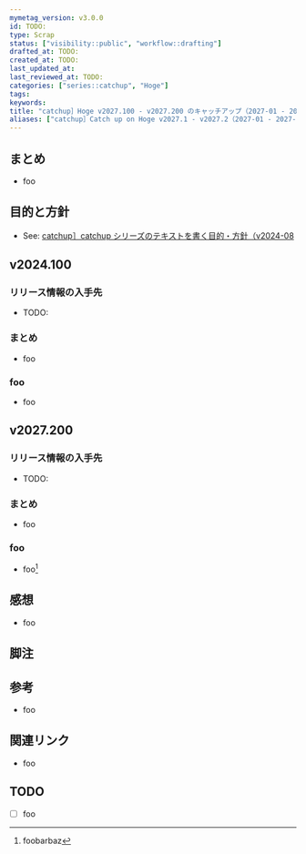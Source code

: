 ```yaml
---
mymetag_version: v3.0.0
id: TODO:
type: Scrap
status: ["visibility::public", "workflow::drafting"]
drafted_at: TODO:
created_at: TODO:
last_updated_at:
last_reviewed_at: TODO:
categories: ["series::catchup", "Hoge"]
tags:
keywords:
title: "catchup］Hoge v2027.100 - v2027.200 のキャッチアップ（2027-01 - 2027-07"
aliases: ["catchup］Catch up on Hoge v2027.1 - v2027.2（2027-01 - 2027-07"]
---
```


## まとめ

- foo

## 目的と方針

- See: [catchup］catchup シリーズのテキストを書く目的・方針（v2024-08](./72b2608e-8b0f-4ccd-a366-9093a8d48f2a.md)

## v2024.100

### リリース情報の入手先

- TODO:

### まとめ

- foo

### foo

- foo

## v2027.200

### リリース情報の入手先

- TODO:

### まとめ

- foo

### foo

- foo[^1]

## 感想

- foo

## 脚注

[^1]: foobarbaz

## 参考

- foo

## 関連リンク

- foo

## TODO

- [ ] foo
